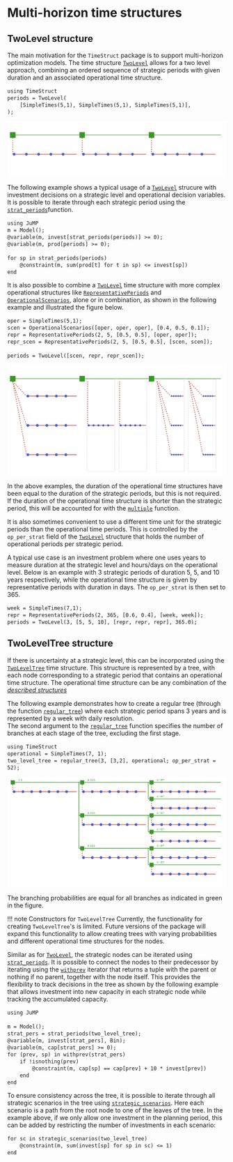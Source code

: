 # Multi-horizon time structures

## TwoLevel structure

The main motivation for the `TimeStruct` package is to support
multi-horizon optimization models. The time structure [`TwoLevel`](@ref) allows for a two level
approach, combining an ordered sequence of strategic periods with given duration and an associated operational time structure.

```@repl ts
using TimeStruct
periods = TwoLevel(
    [SimpleTimes(5,1), SimpleTimes(5,1), SimpleTimes(5,1)],
);
```

![Illustration of TwoLevel](./../figures/twolevel.png)

The following example shows a typical usage of a [`TwoLevel`](@ref) strucure with investment
decisions on a strategic level and operational decision variables. It is possible to iterate
through each strategic period using the [`strat_periods`](@ref)function.

```@repl ts
using JuMP
m = Model();
@variable(m, invest[strat_periods(periods)] >= 0);
@variable(m, prod[periods] >= 0);

for sp in strat_periods(periods)
    @constraint(m, sum(prod[t] for t in sp) <= invest[sp])
end
```

It is also possible to combine a [`TwoLevel`](@ref) time structure with more complex
operational structures like [`RepresentativePeriods`](@ref) and [`OperationalScenarios`](@ref),
alone or in combination, as shown in the following example and illustrated the figure below.

```@repl ts
oper = SimpleTimes(5,1);
scen = OperationalScenarios([oper, oper, oper], [0.4, 0.5, 0.1]);
repr = RepresentativePeriods(2, 5, [0.5, 0.5], [oper, oper]);
repr_scen = RepresentativePeriods(2, 5, [0.5, 0.5], [scen, scen]);

periods = TwoLevel([scen, repr, repr_scen]);
```

![Complex TwoLevel](./../figures/two_complex.png)

In the above examples, the duration of the operational time structures have
been equal to the duration of the strategic periods, but this is not required.
If the duration of the operational time structure is shorter than the strategic
period, this will be accounted for with the [`multiple`](@ref) function.

It is also sometimes convenient to use a different time unit for
the strategic periods than the operational time periods. This is
controlled by the `op_per_strat` field of the [`TwoLevel`](@ref) structure
that holds the number of operational periods per strategic period.

A typical use case is an investment problem where one uses years
to measure duration at the strategic level and hours/days on the operational level.
Below is an example with 3 strategic periods of duration 5, 5, and 10 years
respectively, while the operational time structure is given by
representative periods with duration in days. The `op_per_strat` is then set to 365.

```@repl ts
week = SimpleTimes(7,1);
repr = RepresentativePeriods(2, 365, [0.6, 0.4], [week, week]);
periods = TwoLevel(3, [5, 5, 10], [repr, repr, repr], 365.0);
```

## TwoLevelTree structure

If there is uncertainty at a strategic level, this can be incorporated using the [`TwoLevelTree`](@ref) 
time structure. This structure is represented by a tree, with each node corresponding to a strategic period that contains an operational time structure.
The operational time structure can be any combination of the *[described structures](https://sintefore.github.io/TimeStruct.jl/stable/manual/basic/#Operational-time-structures)*

The following example demonstrates how to create a regular tree  (through the function [`regular_tree`](@ref)) 
where each strategic period spans 3 years and is represented by a week with daily resolution.  
The second  argument to the [`regular_tree`](@ref) function specifies the number 
of branches at each stage of the tree, excluding the first stage.
```@repl ts
using TimeStruct
operational = SimpleTimes(7, 1);
two_level_tree = regular_tree(3, [3,2], operational; op_per_strat = 52);
```

![Illustration of TwoLevelTree](./../figures/two_level_tree.png)

The branching probabilities are equal for all branches as indicated in green in the figure.

!!! note Constructors for `TwoLevelTree`
    Currently, the functionality for creating  `TwoLevelTree`'s is limited. Future versions of the package 
    will expand this functionality to allow creating trees with varying probabilities and different operational 
    time structures for the nodes.


Similar as for [`TwoLevel`](@ref), the strategic nodes can be iterated using [`strat_periods`](@ref). It is possible to connect the nodes to their predecessor by
iterating using the [`withprev`](@ref) iterator that returns a tuple with the parent or nothing if no parent, together with the node itself. This provides
the flexibility to track decisions in the tree as shown by the following example that allows investment into new capacity in each strategic node
while tracking the accumulated capacity.  
```@repl ts
using JuMP

m = Model();
strat_pers = strat_periods(two_level_tree);
@variable(m, invest[strat_pers], Bin);
@variable(m, cap[strat_pers] >= 0);
for (prev, sp) in withprev(strat_pers)
    if !isnothing(prev)
        @constraint(m, cap[sp] == cap[prev] + 10 * invest[prev])
    end
end
```
To ensure consistency across the tree, it is possible to iterate through all strategic scenarios
in the tree using [`strategic_scenarios`](@ref). Here each scenario is a path from the root node
to one of the leaves of the tree. In the example above, if we only allow one investment in the 
planning period, this can be added by restricting the number of investments in each scenario: 
```@repl ts
for sc in strategic_scenarios(two_level_tree)
    @constraint(m, sum(invest[sp] for sp in sc) <= 1)
end
```



